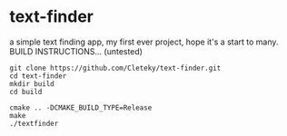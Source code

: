 # text-finder
a simple text finding app, my first ever project, hope it's a start to many.
BUILD INSTRUCTIONS... (untested)
```
git clone https://github.com/Cleteky/text-finder.git
cd text-finder
mkdir build
cd build
```
```
cmake .. -DCMAKE_BUILD_TYPE=Release 
make
./textfinder
```